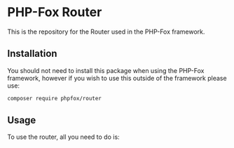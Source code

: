 # PHP-Fox Router

This is the repository for the Router used in the PHP-Fox framework.


## Installation

You should not need to install this package when using the PHP-Fox framework, however if you wish to use this outside of the framework please use:

```bash
composer require phpfox/router
```

## Usage

To use the router, all you need to do is:

```php

```
